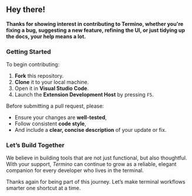 ## Hey there! 

**Thanks for showing interest in contributing to Termino, whether you're fixing a bug, suggesting a new feature, refining the UI, or just tidying up the docs, your help means a lot.**

### Getting Started

To begin contributing:

1. **Fork** this repository.
2. **Clone** it to your local machine.
3. Open it in **Visual Studio Code**.
4. Launch the **Extension Development Host** by pressing `F5`.

Before submitting a pull request, please:

* Ensure your changes are **well-tested**,
* Follow consistent **code style**,
* And include a **clear, concise description** of your update or fix.

### Let’s Build Together

We believe in building tools that are not just functional, but also thoughtful. With your support, *Termino* can continue to grow as a reliable, elegant companion for every developer who lives in the terminal.

Thanks again for being part of this journey. Let’s make terminal workflows smarter one shortcut at a time.


